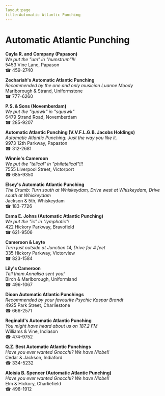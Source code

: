 ```yaml
---
layout:page
title:Automatic Atlantic Punching
---
```

# Automatic Atlantic Punching

**Cayla R. and Company (Papason)**  
_We put the "um" in "humstrum"!!!_  
5453 Vine Lane, Papason  
☎ 459-2740



**Zechariah's Automatic Atlantic Punching**  
_Recommended by the one and only musician Luanne Moody_  
Marlborough & Strand, Uniformstone  
☎ 777-6260



**P.S. & Sons (Novemberdam)**  
_We put the "quawk" in "squawk"_  
6479 Strand Road, Novemberdam  
☎ 285-9207



**Automatic Atlantic Punching (V.V.F.L.G.B. Jacobs Holdings)**  
_Automatic Atlantic Punching: Just the way you like it._  
9973 12th Parkway, Papaston  
☎ 312-2681



**Winnie's Cameroon**  
_We put the "telical" in "philatelical"!!!_  
7555 Liverpool Street, Victorport  
☎ 685-9350



**Elsey's Automatic Atlantic Punching**  
_The Crumb: Turn south at Whiskeydam, Drive west at Whiskeydam, Drive south at Whiskeydam_  
Jackson & 5th, Whiskeydam  
☎ 183-7726



**Esma E. Johns (Automatic Atlantic Punching)**  
_We put the "ic" in "lymphatic"!_  
422 Hickory Parkway, Bravofield  
☎ 621-9506



**Cameroon & Leyte**  
_Turn just outside at Junction 14, Drive for 4 feet_  
335 Hickory Parkway, Victorview  
☎ 823-1584



**Lily's Cameroon**  
_Tell them Annalisa sent you!_  
Birch & Marlborough, Uniformland  
☎ 496-1067



**Dioon Automatic Atlantic Punchings**  
_Recommended by your favourite Psychic Kaspar Brandt_  
4925 Park Street, Charliestone  
☎ 666-2571



**Reginald's Automatic Atlantic Punching**  
_You might have heard about us on 187.2 FM_  
Williams & Vine, Indiason  
☎ 474-9752



**Q.Z. Best Automatic Atlantic Punchings**  
_Have you ever wanted Gnocchi? We have Niobe!!_  
Cedar & Jackson, Indiaford  
☎ 334-5232



**Aloisia B. Spencer (Automatic Atlantic Punching)**  
_Have you ever wanted Gnocchi? We have Niobe!!_  
Elm & Hickory, Charliefield  
☎ 498-1912



